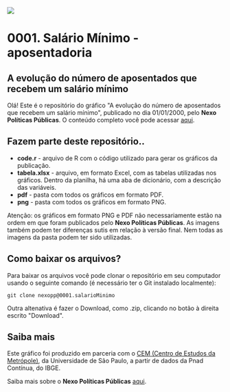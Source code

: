 <img src='https://github.com/JornalNexo/Graficos/blob/master/PoliticasPublicas/nexopp.svg'>

# 0001. Salário Mínimo - aposentadoria
## A evolução do número de aposentados que recebem um salário mínimo

Olá! Este é o repositório do gráfico "A evolução do número de aposentados que recebem um salário mínimo", publicado no dia 01/01/2000, pelo **Nexo Políticas Públicas**. O conteúdo completo você pode acessar [aqui]('www.nexojornal.com.br').

## Fazem parte deste repositório..

* **code.r** - arquivo de R com o código utilizado para gerar os gráficos da publicação.
* **tabela.xlsx** - arquivo, em formato Excel, com as tabelas utilizadas nos gráficos. Dentro da planilha, há uma aba de dicionário, com a descrição das variáveis.
* **pdf** - pasta com todos os gráficos em formato PDF.
* **png** - pasta com todos os gráficos em formato PNG.

Atenção: os gráficos em formato PNG e PDF não necessariamente estão na ordem em que foram publicados pelo **Nexo Políticas Públicas**. As imagens também podem ter diferenças sutis em relação à versão final. Nem todas as imagens da pasta podem ter sido utilizadas. 

## Como baixar os arquivos?

Para baixar os arquivos você pode clonar o repositório em seu computador usando o seguinte comando (é necessário ter o Git instalado localmente):

```
git clone nexopp@0001.salarioMinimo
```

Outra altenativa é fazer o Download, como .zip, clicando no botão à direita escrito "Download". 


## Saiba mais

Este gráfico foi produzido em parceria com o [CEM (Centro de Estudos da Metrópole)]('www.nexojornal.com.br'), da Universidade de São Paulo, a partir de dados da Pnad Contínua, do IBGE. 

Saiba mais sobre o **Nexo Políticas Públicas** [aqui]('#').


